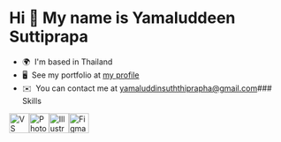 Hi 👋 My name is Yamaluddeen Suttiprapa
=======================================

*   🌍  I'm based in Thailand
*   🖥️  See my portfolio at [my profile](http://https://www.figma.com/proto/laOGjbhmykdOErcQu3hPA8/Untitled?node-id=1-3&node-type=frame&t=v8oGgTxrVucnm2gV-1&scaling=scale-down&content-scaling=fixed&page-id=0%3A1&starting-point-node-id=1%3A3)
*   ✉️  You can contact me at [yamaluddinsuththiprapha@gmail.com](mailto:yamaluddinsuththiprapha@gmail.com)### Skills 
<p align="left">
<a href="https://code.visualstudio.com/" target="_blank" rel="noreferrer"><img src="https://raw.githubusercontent.com/danielcranney/readme-generator/main/public/icons/skills/visualstudiocode.svg" width="36" height="36" alt="VS Code" /></a><a href="https://www.adobe.com/uk/products/photoshop.html" target="_blank" rel="noreferrer"><img src="https://raw.githubusercontent.com/danielcranney/readme-generator/main/public/icons/skills/photoshop-colored-dark.svg" width="36" height="36" alt="Photoshop" /></a><a href="https://www.adobe.com/uk/products/illustrator.html" target="_blank" rel="noreferrer"><img src="https://raw.githubusercontent.com/danielcranney/readme-generator/main/public/icons/skills/illustrator-colored-dark.svg" width="36" height="36" alt="Illustrator" /></a><a href="https://www.figma.com/" target="_blank" rel="noreferrer"><img src="https://raw.githubusercontent.com/danielcranney/readme-generator/main/public/icons/skills/figma-colored.svg" width="36" height="36" alt="Figma" /></a>
                    </p>
                    
